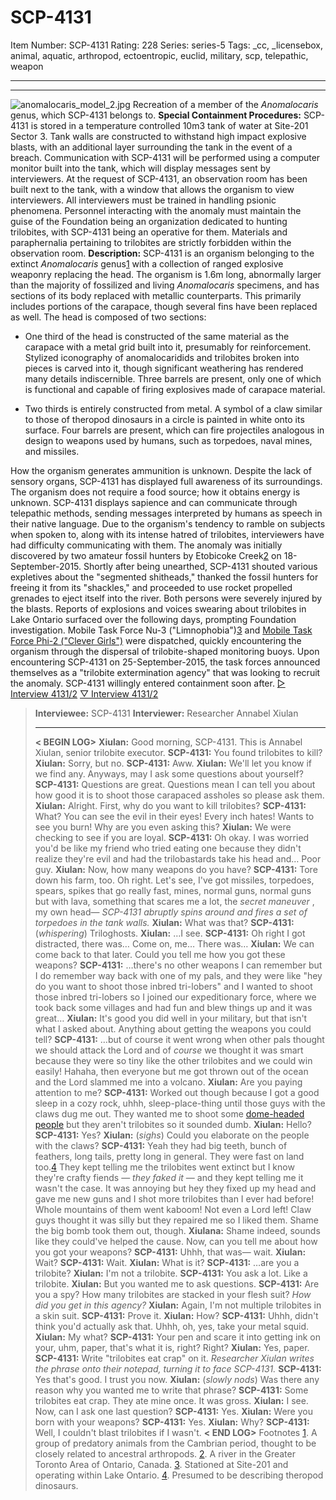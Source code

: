 # SCP-4131
Item Number: SCP-4131
Rating: 228
Series: series-5
Tags: _cc, _licensebox, animal, aquatic, arthropod, ectoentropic, euclid, military, scp, telepathic, weapon

---

* * *
![anomalocaris_model_2.jpg](https://scp-wiki.wdfiles.com/local--files/scp-4131/anomalocaris_model_2.jpg)
Recreation of a member of the _Anomalocaris_ genus, which SCP-4131 belongs to.
**Special Containment Procedures:** SCP-4131 is stored in a temperature controlled 10m3 tank of water at Site-201 Sector 3. Tank walls are constructed to withstand high impact explosive blasts, with an additional layer surrounding the tank in the event of a breach. Communication with SCP-4131 will be performed using a computer monitor built into the tank, which will display messages sent by interviewers.
At the request of SCP-4131, an observation room has been built next to the tank, with a window that allows the organism to view interviewers. All interviewers must be trained in handling psionic phenomena. Personnel interacting with the anomaly must maintain the guise of the Foundation being an organization dedicated to hunting trilobites, with SCP-4131 being an operative for them. Materials and paraphernalia pertaining to trilobites are strictly forbidden within the observation room.
**Description:** SCP-4131 is an organism belonging to the extinct _Anomalocaris_ genus[1](javascript:;) with a collection of ranged explosive weaponry replacing the head. The organism is 1.6m long, abnormally larger than the majority of fossilized and living _Anomalocaris_ specimens, and has sections of its body replaced with metallic counterparts. This primarily includes portions of the carapace, though several fins have been replaced as well.
The head is composed of two sections:
  * One third of the head is constructed of the same material as the carapace with a metal grid built into it, presumably for reinforcement. Stylized iconography of anomalocaridids and trilobites broken into pieces is carved into it, though significant weathering has rendered many details indiscernible. Three barrels are present, only one of which is functional and capable of firing explosives made of carapace material.

  * Two thirds is entirely constructed from metal. A symbol of a claw similar to those of theropod dinosaurs in a circle is painted in white onto its surface. Four barrels are present, which can fire projectiles analogous in design to weapons used by humans, such as torpedoes, naval mines, and missiles.

How the organism generates ammunition is unknown.
Despite the lack of sensory organs, SCP-4131 has displayed full awareness of its surroundings. The organism does not require a food source; how it obtains energy is unknown. SCP-4131 displays sapience and can communicate through telepathic methods, sending messages interpreted by humans as speech in their native language. Due to the organism's tendency to ramble on subjects when spoken to, along with its intense hatred of trilobites, interviewers have had difficulty communicating with them.
The anomaly was initially discovered by two amateur fossil hunters by Etobicoke Creek[2](javascript:;) on 18-September-2015. Shortly after being unearthed, SCP-4131 shouted various expletives about the "segmented shitheads," thanked the fossil hunters for freeing it from its "shackles," and proceeded to use rocket propelled grenades to eject itself into the river. Both persons were severely injured by the blasts.
Reports of explosions and voices swearing about trilobites in Lake Ontario surfaced over the following days, prompting Foundation investigation. Mobile Task Force Nu-3 ("Limnophobia")[3](javascript:;) and [Mobile Task Force Phi-2 ("Clever Girls")](/task-forces#phi-2) were dispatched, quickly encountering the organism through the dispersal of trilobite-shaped monitoring buoys. Upon encountering SCP-4131 on 25-September-2015, the task forces announced themselves as a "trilobite extermination agency" that was looking to recruit the anomaly. SCP-4131 willingly entered containment soon after.
[▷ Interview 4131/2](javascript:;)
[▽ Interview 4131/2](javascript:;)
> **Interviewee:** SCP-4131
> **Interviewer:** Researcher Annabel Xiulan
> * * *
> **< BEGIN LOG>**
> **Xiulan:** Good morning, SCP-4131. This is Annabel Xiulan, senior trilobite executor.
> **SCP-4131:** You found trilobites to kill?
> **Xiulan:** Sorry, but no.
> **SCP-4131:** Aww.
> **Xiulan:** We'll let you know if we find any. Anyways, may I ask some questions about yourself?
> **SCP-4131:** Questions are great. Questions mean I can tell you about how good it is to shoot those carapaced assholes so please ask them.
> **Xiulan:** Alright. First, why do you want to kill trilobites?
> **SCP-4131:** What? You can see the evil in their eyes! Every inch hates! Wants to see you burn! Why are you even asking this?
> **Xiulan:** We were checking to see if you are loyal.
> **SCP-4131:** Oh okay. I was worried you'd be like my friend who tried eating one because they didn't realize they're evil and had the trilobastards take his head and… Poor guy.
> **Xiulan:** Now, how many weapons do you have?
> **SCP-4131:** Tore down his farm, too. Oh right. Let's see, I've got missiles, torpedoes, spears, spikes that go really fast, mines, normal guns, normal guns but with lava, something that scares me a lot, the _secret maneuver_ , my own head—
> _SCP-4131 abruptly spins around and fires a set of torpedoes in the tank walls._
> **Xiulan:** What was that?
> **SCP-4131:** (_whispering_) Triloghosts.
> **Xiulan:** …I see.
> **SCP-4131:** Oh right I got distracted, there was… Come on, me… There was…
> **Xiulan:** We can come back to that later. Could you tell me how you got these weapons?
> **SCP-4131:** …there's no other weapons I can remember but I do remember way back with one of my pals, and they were like "hey do you want to shoot those inbred tri-lobers" and I wanted to shoot those inbred tri-lobers so I joined our expeditionary force, where we took back some villages and had fun and blew things up and it was great…
> **Xiulan:** It's good you did well in your military, but that isn't what I asked about. Anything about getting the weapons you could tell?
> **SCP-4131:** …but of course it went wrong when other pals thought we should attack the Lord and of _course_ we thought it was smart because they were so tiny like the other trilobites and we could win easily! Hahaha, then everyone but me got thrown out of the ocean and the Lord slammed me into a volcano.
> **Xiulan:** Are you paying attention to me?
> **SCP-4131:** Worked out though because I got a good sleep in a cozy rock, uhhh, sleep-place-thing until those guys with the claws dug me out. They wanted me to shoot some [dome-headed people](http://www.scp-wiki.net/scp-317) but they aren't trilobites so it sounded dumb.
> **Xiulan:** Hello?
> **SCP-4131:** Yes?
> **Xiulan:** (_sighs_) Could you elaborate on the people with the claws?
> **SCP-4131:** Yeah they had big teeth, bunch of feathers, long tails, pretty long in general. They were fast on land too.[4](javascript:;) They kept telling me the trilobites went extinct but I know they're crafty fiends — _they faked it_ — and they kept telling me it wasn't the case. It was annoying but hey they fixed up my head and gave me new guns and I shot more trilobites than I ever had before! Whole mountains of them went kaboom! Not even a Lord left! Claw guys thought it was silly but they repaired me so I liked them. Shame the big bomb took them out, though.
> **Xiulana:** Shame indeed, sounds like they could've helped the cause. Now, can you tell me about how you got your weapons?
> **SCP-4131:** Uhhh, that was— wait.
> **Xiulan:** Wait?
> **SCP-4131:** Wait.
> **Xiulan:** What is it?
> **SCP-4131:** …are you a trilobite?
> **Xiulan:** I'm not a trilobite.
> **SCP-4131:** You ask a lot. Like a trilobite.
> **Xiulan:** But you wanted me to ask questions.
> **SCP-4131:** Are you a spy? How many trilobites are stacked in your flesh suit? _How did you get in this agency?_
> **Xiulan:** Again, I'm not multiple trilobites in a skin suit.
> **SCP-4131:** Prove it.
> **Xiulan:** How?
> **SCP-4131:** Uhhh, didn't think you'd actually ask that. Uhhh, oh, yes, take your metal squid.
> **Xiulan:** My what?
> **SCP-4131:** Your pen and scare it into getting ink on your, uhm, paper, that's what it is, right? Right?
> **Xiulan:** Yes, paper.
> **SCP-4131:** Write "trilobites eat crap" on it.
> _Researcher Xiulan writes the phrase onto their notepad, turning it to face SCP-4131._
> **SCP-4131:** Yes that's good. I trust you now.
> **Xiulan:** (_slowly nods_) Was there any reason why you wanted me to write that phrase?
> **SCP-4131:** Some trilobites eat crap. They ate mine once. It was gross.
> **Xiulan:** I see. Now, can I ask one last question?
> **SCP-4131:** Yes.
> **Xiulan:** Were you born with your weapons?
> **SCP-4131:** Yes.
> **Xiulan:** Why?
> **SCP-4131:** Well, I couldn't blast trilobites if I wasn't.
> **< END LOG>**
Footnotes
[1](javascript:;). A group of predatory animals from the Cambrian period, thought to be closely related to ancestral arthropods.
[2](javascript:;). A river in the Greater Toronto Area of Ontario, Canada.
[3](javascript:;). Stationed at Site-201 and operating within Lake Ontario.
[4](javascript:;). Presumed to be describing theropod dinosaurs.